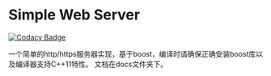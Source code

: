 # Simple Web Server

[![Codacy Badge](https://api.codacy.com/project/badge/Grade/b61b78b179c046eca7afa9a6117d35bb)](https://www.codacy.com/app/lxdlam/webserver?utm_source=github.com&amp;utm_medium=referral&amp;utm_content=lxdlam/webserver&amp;utm_campaign=Badge_Grade)

一个简单的http/https服务器实现，基于boost，编译时请确保正确安装boost库以及编译器支持C++11特性。
文档在docs文件夹下。